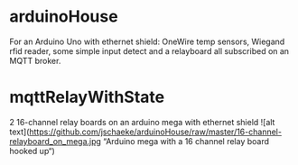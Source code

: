 # arduinoHouse
For an Arduino Uno with ethernet shield:
OneWire temp sensors, Wiegand rfid reader, some simple input detect and a relayboard all subscribed on an MQTT broker.

# mqttRelayWithState
2 16-channel relay boards on an arduino mega with ethernet shield
![alt text](https://github.com/jschaeke/arduinoHouse/raw/master/16-channel-relayboard_on_mega.jpg “Arduino mega with a 16 channel relay board hooked up“)
